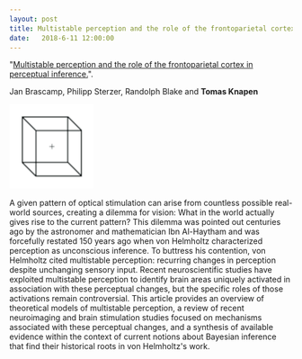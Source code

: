 ```yaml
---
layout: post
title: Multistable perception and the role of the frontoparietal cortex in perceptual inference
date:   2018-6-11 12:00:00
---
```


"<a href="https://www.annualreviews.org/doi/abs/10.1146/annurev-psych-010417-085944" target="_blank" alt="Multistable perception and the role of the frontoparietal cortex in perceptual inference." >Multistable perception and the role of the frontoparietal cortex in perceptual inference.</a>". 

Jan Brascamp, Philipp Sterzer, Randolph Blake and **Tomas Knapen**

<img class="col one right" src="/img/science/necker.png">

A given pattern of optical stimulation can arise from countless possible real-world sources, creating a dilemma for vision: What in the world actually gives rise to the current pattern? This dilemma was pointed out centuries ago by the astronomer and mathematician Ibn Al-Haytham and was forcefully restated 150 years ago when von Helmholtz characterized perception as unconscious inference. To buttress his contention, von Helmholtz cited multistable perception: recurring changes in perception despite unchanging sensory input. Recent neuroscientific studies have exploited multistable perception to identify brain areas uniquely activated in association with these perceptual changes, but the specific roles of those activations remain controversial. This article provides an overview of theoretical models of multistable perception, a review of recent neuroimaging and brain stimulation studies focused on mechanisms associated with these perceptual changes, and a synthesis of available evidence within the context of current notions about Bayesian inference that find their historical roots in von Helmholtz's work.